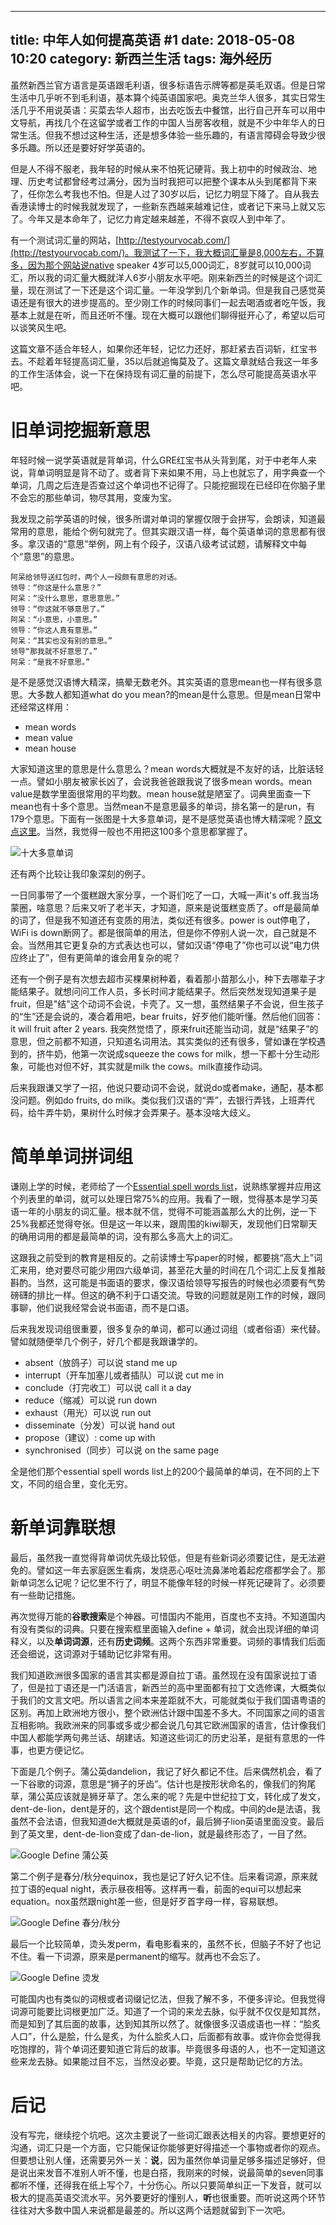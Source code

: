----
title: 中年人如何提高英语 #1
date: 2018-05-08 10:20
category: 新西兰生活
tags:   海外经历
----

虽然新西兰官方语言是英语跟毛利语，很多标语告示牌等都是英毛双语。但是日常生活中几乎听不到毛利语，基本算个纯英语国家吧。奥克兰华人很多，其实日常生活几乎不用说英语：买菜去华人超市，出去吃饭去中餐馆，出行自己开车可以用中文导航，再找几个在这留学或者工作的中国人当房客收租，就是不少中年华人的日常生活。但我不想过这种生活，还是想多体验一些乐趣的，有语言障碍会导致少很多乐趣。所以还是要好好学英语的。

但是人不得不服老，我年轻的时候从来不怕死记硬背。我上初中的时候政治、地理、历史考试都曾经考过满分，因为当时我把可以把整个课本从头到尾都背下来了，任你怎么考我也不怕。但是人过了30岁以后，记忆力明显下降了。自从我去香港读博士的时候我就发现了，一些新东西越来越难记住，或者记下来马上就又忘了。今年又是本命年了，记忆力肯定越来越差，不得不哀叹人到中年了。

有一个测试词汇量的网站，[http://testyourvocab.com/](http://testyourvocab.com/)。我测试了一下，我大概词汇量是8,000左右，不算多，因为那个网站说native speaker 4岁可以5,000词汇，8岁就可以10,000词汇，所以我的词汇量大概就洋人6岁小朋友水平吧。刚来新西兰的时候是这个词汇量，现在测试了一下还是这个词汇量。一年没学到几个新单词。但是我自己感觉英语还是有很大的进步提高的。至少刚工作的时候同事们一起去喝酒或者吃午饭，我基本上就是在听，而且还听不懂。现在大概可以跟他们聊得挺开心了，希望以后可以谈笑风生吧。

这篇文章不适合年轻人，如果你还年轻，记忆力还好，那赶紧去百词斩，红宝书去。不趁着年轻提高词汇量，35以后就追悔莫及了。这篇文章就结合我这一年多的工作生活体会，说一下在保持现有词汇量的前提下，怎么尽可能提高英语水平吧。

# 旧单词挖掘新意思

年轻时候一说学英语就是背单词，什么GRE红宝书从头背到尾，对于中老年人来说，背单词明显是背不动了。或者背下来如果不用，马上也就忘了，用字典查一个单词，几周之后连是否查过这个单词也不记得了。只能挖掘现在已经印在你脑子里不会忘的那些单词，物尽其用，变废为宝。

我发现之前学英语的时候，很多所谓对单词的掌握仅限于会拼写，会朗读，知道最常用的意思，能给个例句就完了。但其实跟汉语一样，每个英语单词的意思都有很多。拿汉语的“意思”举例，网上有个段子，汉语八级考试试题，请解释文中每个“意思”的意思。

```
阿呆给领导送红包时，两个人一段颇有意思的对话。
领导：“你这是什么意思？”
阿呆：“没什么意思，意思意思。”
领导：“你这就不够意思了。”
阿呆：“小意思，小意思。”
领导：“你这人真有意思。”
阿呆：“其实也没有别的意思。”
领导“那我就不好意思了。”
阿呆：“是我不好意思。”
```

是不是感觉汉语博大精深，搞晕无数老外。其实英语的意思mean也一样有很多意思。大多数人都知道what do you mean?的mean是什么意思。但是mean日常中还经常这样用： 

- mean words
- mean value
- mean house

大家知道这里的意思是什么意思么？mean words大概就是不友好的话，比脏话轻一点。譬如小朋友被家长凶了，会说我爸爸跟我说了很多mean words。mean value是数学里面很常用的平均数。mean house就是陋室了。词典里面查一下mean也有十多个意思。当然mean不是意思最多的单词，排名第一的是run，有179个意思。下面有一张图是十大多意单词，是不是感觉英语也博大精深呢？[原文点这里](https://reallifeglobal.com/top-10-english-verbs-with-the-most-meanings/)。当然，我觉得一般也不用把这100多个意思都掌握了。

![十大多意单词](/uploads/zhong-nian-ren-ru-he-ti-gao-ying-yu-1-md.0.png)

还有两个比较让我印象深刻的例子。

一日同事带了一个蛋糕跟大家分享，一个哥们吃了一口，大喊一声it's off.我当场蒙圈，啥意思？后来又听了老半天，才知道，原来是说蛋糕变质了。off是最简单的词了，但是我不知道还有变质的用法，类似还有很多。power is out停电了，WiFi is down断网了。都是很简单的用法，但是你不停别人说一次，自己就是不会。当然用其它更复杂的方式表达也可以，譬如汉语“停电了”你也可以说“电力供应终止了”，但有更简单的谁会用复杂的呢？

还有一个例子是有次想去超市买棵果树种着，看着那小苗那么小，种下去哪辈子才能结果子。就想问问工作人员，多长时间才能结果子。然后突然发现知道果子是fruit，但是"结"这个动词不会说，卡壳了。又一想，虽然结果子不会说，但生孩子的“生”还是会说的，凑合着用吧，bear fruits，好歹他们能听懂。然后他们回答：it will fruit after 2 years. 我突然觉悟了，原来fruit还能当动词，就是“结果子”的意思，但之前都不知道，只知道名词用法。其实类似的还有很多，譬如谦在学校遇到的，挤牛奶，他第一次说成squeeze the cows for milk，想一下都十分生动形象，可能也对但不好，其实就是milk the cows。milk直接作动词。

后来我跟谦又学了一招，他说只要动词不会说，就说do或者make，通配，基本都没问题。例如do fruits, do milk。类似我们汉语的“弄”，去银行弄钱，上班弄代码，给牛弄牛奶，果树什么时候才会弄果子。基本没啥大歧义。

# 简单单词拼词组

谦刚上学的时候，老师给了一个[Essential spell words list](https://pan.baidu.com/s/1gXZ-pLK3dXxvfvEj3go_9g)，说熟练掌握并应用这个列表里的单词，就可以处理日常75%的应用。我看了一眼，觉得基本是学习英语一年的小朋友的词汇量。根本就不信，觉得不可能涵盖那么大的比例，逆一下25%我都还觉得夸张。但是这一年以来，跟周围的kiwi聊天，发现他们日常聊天的确用词用的都是最简单的词，没有那么多高大上的词汇。

这跟我之前受到的教育是相反的。之前读博士写paper的时候，都要挑“高大上”词汇来用，绝对要尽可能少用四六级单词，甚至花大量的时间在几个词汇上反复推敲斟酌。当然，这可能是书面语的要求，像汉语给领导写报告的时候也必须要有气势磅礴的排比一样。但这的确不利于口语交流。导致的问题就是刚工作的时候，跟同事聊，他们说我经常会说书面语，而不是口语。

后来我发现词组很重要，很多复杂的单词，都可以通过词组（或者俗语）来代替。譬如就随便举几个例子，好几个都是我跟谦学的。

- absent（放鸽子）可以说 stand me up
- interrupt（开车加塞儿或者插队）可以说 cut me in
- conclude（打完收工）可以说 call it a day
- reduce（缩减）可以说 run down
- exhaust（用光）可以说 run out
- disseminate（分发）可以说 hand out
- propose（建议）: come up with
- synchronised（同步）可以说 on the same page

全是他们那个essential spell words list上的200个最简单的单词，在不同的上下文，不同的组合里，变化无穷。

# 新单词靠联想

最后，虽然我一直觉得背单词优先级比较低，但是有些新词必须要记住，是无法避免的。譬如这一年去家庭医生看病，发烧恶心呕吐流鼻涕呛着起疙瘩都学会了。那新单词怎么记呢？记忆里不行了，明显不能像年轻的时候一样死记硬背了。必须要有一些助记措施。

再次觉得万能的**谷歌搜索**是个神器。可惜国内不能用，百度也不支持。不知道国内有没有类似的词典。只要在搜索框里面输入define + 单词，就会出现详细的单词释义，以及**单词词源**，还有**历史词频**。这两个东西非常重要。词频的事情我们后面还会细说，这词源对于辅助记忆非常有用。

我们知道欧洲很多国家的语言其实都是源自拉丁语。虽然现在没有国家说拉丁语了，但是拉丁语还是一门活语言，新西兰的高中里面都有拉丁文选修课，大概类似于我们的文言文吧。所以语言之间本来差距就不大，可能就类似于我们国语粤语的区别。再加上欧洲地方很小，整个欧洲估计跟中国差不多大。不同国家之间的语言互相影响。我欧洲来的同事或多或少都会说几句其它欧洲国家的语言，估计像我们中国人都能学两句弗兰话、胡建话。知道这些词汇的历史沿革，是挺有意思的一件事，也更方便记忆。

下面是几个例子。蒲公英dandelion，我记了好久都记不住。后来偶然机会，看了一下谷歌的词源，意思是“狮子的牙齿”。估计也是按形状命名的，像我们的狗尾草，蒲公英应该就是狮牙草了。怎么来的呢？先是中世纪拉丁文，转化成了发文，dent-de-lion，dent是牙的，这个跟dentist是同一个构成。中间的de是法语，我虽然不会法语，但我知道de大概就是英语的of，最后狮子lion英语里面没变。最后到了英文里，dent-de-lion变成了dan-de-lion，就是最终形态了，一目了然。

![Google Define 蒲公英](/uploads/zhong-nian-ren-ru-he-ti-gao-ying-yu-1-md.1.png)

第二个例子是春分/秋分equinox，我也是记了好久记不住。后来看词源，原来就拉丁语的equal night，表示昼夜相等。这样再一看，前面的equi可以想起来equation。nox虽然跟night差一些，但是好歹首字母一样，容易联想。

![Google Define 春分/秋分](/uploads/zhong-nian-ren-ru-he-ti-gao-ying-yu-1-md.2.png)

最后一个比较简单，烫头发perm，看电影看来的，虽然不长，但脑子不好了也记不住。看一下词源，原来是permanent的缩写。就再也不会忘了。

![Google Define 烫发](/uploads/zhong-nian-ren-ru-he-ti-gao-ying-yu-1-md.3.png)

可能国内也有类似的词根或者词缀记忆法，但我了解不多，不便多评论。但我觉得词源可能要比词根更加广泛。知道了一个词的来龙去脉，似乎就不仅仅是知其然，而是知到了其后面的故事，达到知其所以然了。就像很多汉语成语也一样：“脍炙人口”，什么是脍，什么是炙，为什么脍炙人口，后面都有故事。或许你会觉得我吃饱撑的，背个单词还要知道它背后的故事。毕竟很多母语的人，也不一定知道这些来龙去脉。如果能过目不忘，当然没必要。毕竟，这只是帮助记忆的方法。

# 后记

没有写完，继续挖个坑吧。这次主要说了一些词汇跟表达相关的内容。要想更好的沟通，词汇只是一个方面，它只能保证你能够更好得描述一个事物或者你的观点。但要想让别人懂，还需要另外一关：**说**，因为虽然你单词量足够多描述足够好，但是说出来发音不准别人听不懂，也是白搭，我刚来的时候，说最简单的seven同事都听不懂，还得我在纸上写个7，十分伤心。所以只要简单纠正一下发音，就可以极大的提高英语交流水平。另外要更好的懂别人，**听**也很重要。而听说这两个环节往往对大多数中国人来说都是最差的。所以这两个话题就留到下一次吧。

